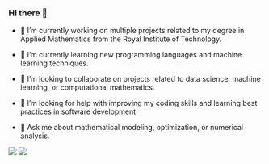 ### Hi there 👋

- 🔭 I’m currently working on multiple projects related to my degree in Applied Mathematics from the Royal Institute of Technology.

- 🌱 I’m currently learning new programming languages and machine learning techniques.

- 👯 I’m looking to collaborate on projects related to data science, machine learning, or computational mathematics.

- 🤔  I’m looking for help with improving my coding skills and learning best practices in software development.

- 💬 Ask me about mathematical modeling, optimization, or numerical analysis.

<img src="https://github-readme-stats.vercel.app/api?username=fluntin&show_icons=true&theme=dark"/>

<img src="https://github-readme-stats.vercel.app/api/top-langs?username=fluntin&layout=compact"/>
